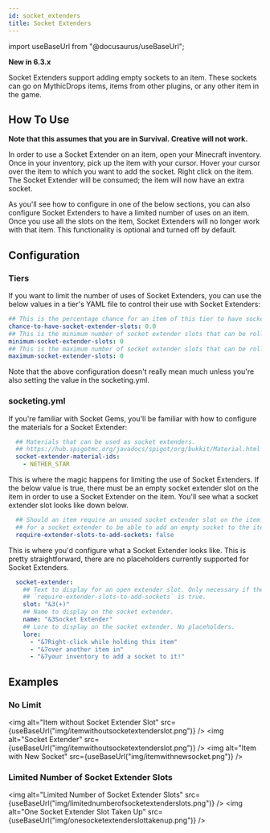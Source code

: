 ```yaml
---
id: socket_extenders
title: Socket Extenders
---
```


import useBaseUrl from "@docusaurus/useBaseUrl";

**New in 6.3.x**

Socket Extenders support adding empty sockets to an item. These sockets can go on MythicDrops items, items
from other plugins, or any other item in the game.

## How To Use

**Note that this assumes that you are in Survival. Creative will not work.**

In order to use a Socket Extender on an item, open your Minecraft inventory. Once in your inventory,
pick up the item with your cursor. Hover your cursor over the item to which you want to add the socket.
Right click on the item. The Socket Extender will be consumed; the item will now have an extra socket.

As you'll see how to configure in one of the below sections, you can also configure Socket Extenders to
have a limited number of uses on an item. Once you use all the slots on the item, Socket Extenders will
no longer work with that item. This functionality is optional and turned off by default.

## Configuration

### Tiers

If you want to limit the number of uses of Socket Extenders, you can use the below values in a tier's
YAML file to control their use with Socket Extenders:
```yaml
## This is the percentage chance for an item of this tier to have sockets. 1.0 = 100%, 0.0 = 0%
chance-to-have-socket-extender-slots: 0.0
## This is the minimum number of socket extender slots that can be rolled on an item of this tier.
minimum-socket-extender-slots: 0
## This is the maximum number of socket extender slots that can be rolled on an item of this tier.
maximum-socket-extender-slots: 0
```

Note that the above configuration doesn't really mean much unless you're also setting the value in the
socketing.yml.

### socketing.yml

If you're familiar with Socket Gems, you'll be familiar with how to configure the materials for a
Socket Extender:
```yaml
  ## Materials that can be used as socket extenders.
  ## https://hub.spigotmc.org/javadocs/spigot/org/bukkit/Material.html
  socket-extender-material-ids:
    - NETHER_STAR
```

This is where the magic happens for limiting the use of Socket Extenders. If the below value is true, there
must be an empty socket extender slot on the item in order to use a Socket Extender on the item. You'll see
what a socket extender slot looks like down below.
```yaml
  ## Should an item require an unused socket extender slot on the item in order
  ## for a socket extender to be able to add an empty socket to the item?
  require-extender-slots-to-add-sockets: false
```

This is where you'd configure what a Socket Extender looks like. This is pretty straightforward, there are
no placeholders currently supported for Socket Extenders.
```yaml
  socket-extender:
    ## Text to display for an open extender slot. Only necessary if the above
    ## `require-extender-slots-to-add-sockets` is true.
    slot: "&3(+)"
    ## Name to display on the socket extender.
    name: "&3Socket Extender"
    ## Lore to display on the socket extender. No placeholders.
    lore:
      - "&7Right-click while holding this item"
      - "&7over another item in"
      - "&7your inventory to add a socket to it!"
```

## Examples

### No Limit

<img
  alt="Item without Socket Extender Slot"
  src={useBaseUrl("img/itemwithoutsocketextenderslot.png")}
/>
<img
  alt="Socket Extender"
  src={useBaseUrl("img/itemwithoutsocketextenderslot.png")}
/>
<img
  alt="Item with New Socket"
  src={useBaseUrl("img/itemwithnewsocket.png")}
/>

### Limited Number of Socket Extender Slots

<img
  alt="Limited Number of Socket Extender Slots"
  src={useBaseUrl("img/limitednumberofsocketextenderslots.png")}
/>
<img
  alt="One Socket Extender Slot Taken Up"
  src={useBaseUrl("img/onesocketextenderslottakenup.png")}
/>
